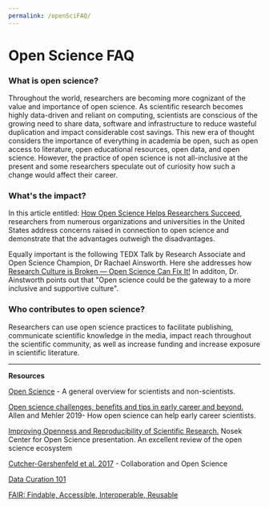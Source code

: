 ```yaml
---
permalink: /openSciFAQ/
---
```


# Open Science FAQ



### What is open science?

Throughout the world, researchers are becoming more cognizant of the value and importance of open science. As scientific research becomes highly data-driven and reliant on computing, scientists are conscious of the growing need to share data, software and infrastructure to reduce wasteful duplication and impact considerable cost savings. This new era of thought considers the importance of everything in academia be open, such as open access to literature, open educational resources, open data, and open science. However, the practice of open science is not all-inclusive at the present and some researchers speculate out of curiosity how such a change would affect their career.

### What's the impact?

In this article entitled: [How Open Science Helps Researchers Succeed]( https://elifesciences.org/articles/16800), researchers from numerous organizations and universities in the United States address concerns raised in connection to open science and demonstrate that the advantages outweigh the disadvantages. 

Equally important is the following TEDX Talk by Research Associate and Open Science Champion, Dr Rachael Ainsworth. Here she addresses how [Research Culture is Broken — Open Science Can Fix It!](https://www.youtube.com/watch?v=c-bemNZ-IqA) In additon, Dr. Ainstworth points out that "Open science could be the gateway to a more inclusive and supportive culture". 

### Who contributes to open science?

Researchers can use open science practices to facilitate publishing, communicate scientific knowledge in the media, impact reach throughout the scientific community, as well as increase funding and increase exposure in scientific literature. 

---

**Resources**

[Open Science](https://theconversation.com/research-transparency-5-questions-about-open-science-answered-76851) - A general overview for scientists and non-scientists.

[Open science challenges, benefits and tips in early career and beyond.](https://journals.plos.org/plosbiology/article?id=10.1371/journal.pbio.3000246) Allen and Mehler 2019- How open science can help early career scientists.

[Improving Openness and Reproducibility of Scientific Research.](https://www.nsf.gov/attachments/132722/public/EHR_ACslides3.pdf)  Nosek Center for Open Science presentation. An excellent review of the open science ecosystem

[Cutcher-Gershenfeld et al. 2017](https://www.nature.com/news/five-ways-consortia-can-catalyse-open-science-1.21706) - Collaboration and Open Science

[Data Curation 101](https://www.dataversity.net/data-curation-101/#)

[FAIR: Findable, Accessible, Interoperable, Reusable](https://www.force11.org/group/fairgroup/fairprinciples)

